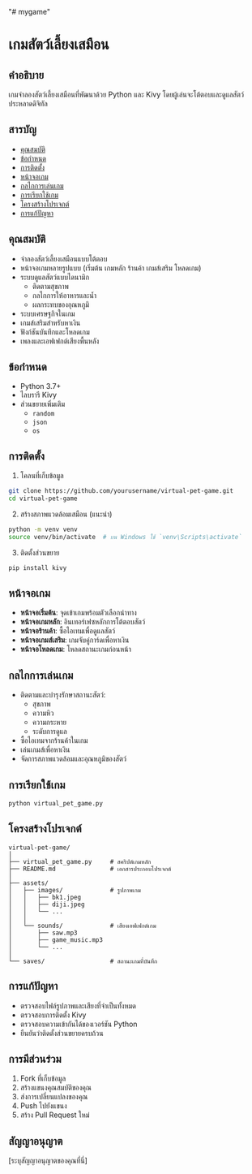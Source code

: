 "# mygame" 
# เกมสัตว์เลี้ยงเสมือน

## คำอธิบาย
เกมจำลองสัตว์เลี้ยงเสมือนที่พัฒนาด้วย Python และ Kivy โดยผู้เล่นจะโต้ตอบและดูแลสัตว์ประหลาดดิจิทัล

## สารบัญ
- [คุณสมบัติ](#คุณสมบัติ)
- [ข้อกำหนด](#ข้อกำหนด)
- [การติดตั้ง](#การติดตั้ง)
- [หน้าจอเกม](#หน้าจอเกม)
- [กลไกการเล่นเกม](#กลไกการเล่นเกม)
- [การเรียกใช้เกม](#การเรียกใช้เกม)
- [โครงสร้างโปรเจกต์](#โครงสร้างโปรเจกต์)
- [การแก้ปัญหา](#การแก้ปัญหา)

## คุณสมบัติ
- จำลองสัตว์เลี้ยงเสมือนแบบโต้ตอบ
- หน้าจอเกมหลายรูปแบบ (เริ่มต้น เกมหลัก ร้านค้า เกมส์เสริม โหลดเกม)
- ระบบดูแลสัตว์แบบไดนามิก
  - ติดตามสุขภาพ
  - กลไกการให้อาหารและน้ำ
  - ผลกระทบของอุณหภูมิ
- ระบบเศรษฐกิจในเกม
- เกมส์เสริมสำหรับหาเงิน
- ฟังก์ชันบันทึกและโหลดเกม
- เพลงและเอฟเฟกต์เสียงพื้นหลัง

## ข้อกำหนด
- Python 3.7+
- ไลบรารี Kivy
- ส่วนขยายเพิ่มเติม
  - `random`
  - `json`
  - `os`

## การติดตั้ง
1. โคลนที่เก็บข้อมูล
```bash
git clone https://github.com/yourusername/virtual-pet-game.git
cd virtual-pet-game
```

2. สร้างสภาพแวดล้อมเสมือน (แนะนำ)
```bash
python -m venv venv
source venv/bin/activate  # บน Windows ใช้ `venv\Scripts\activate`
```

3. ติดตั้งส่วนขยาย
```bash
pip install kivy
```

## หน้าจอเกม
- **หน้าจอเริ่มต้น**: จุดเข้าเกมพร้อมตัวเลือกนำทาง
- **หน้าจอเกมหลัก**: อินเทอร์เฟซหลักการโต้ตอบสัตว์
- **หน้าจอร้านค้า**: ซื้อไอเทมเพื่อดูแลสัตว์
- **หน้าจอเกมส์เสริม**: เกมจับคู่การ์ดเพื่อหาเงิน
- **หน้าจอโหลดเกม**: โหลดสถานะเกมก่อนหน้า

## กลไกการเล่นเกม
- ติดตามและบำรุงรักษาสถานะสัตว์:
  - สุขภาพ
  - ความหิว
  - ความกระหาย
  - ระดับการดูแล
- ซื้อไอเทมจากร้านค้าในเกม
- เล่นเกมส์เพื่อหาเงิน
- จัดการสภาพแวดล้อมและอุณหภูมิของสัตว์

## การเรียกใช้เกม
```bash
python virtual_pet_game.py
```

## โครงสร้างโปรเจกต์
```
virtual-pet-game/
│
├── virtual_pet_game.py     # สคริปต์เกมหลัก
├── README.md               # เอกสารประกอบโปรเจกต์
│
├── assets/
│   ├── images/             # รูปภาพเกม
│   │   ├── bk1.jpeg
│   │   ├── diji.jpeg
│   │   └── ...
│   │
│   └── sounds/             # เสียงเอฟเฟกต์เกม
│       ├── saw.mp3
│       ├── game_music.mp3
│       └── ...
│
└── saves/                  # สถานะเกมที่บันทึก
```

## การแก้ปัญหา
- ตรวจสอบไฟล์รูปภาพและเสียงที่จำเป็นทั้งหมด
- ตรวจสอบการติดตั้ง Kivy
- ตรวจสอบความเข้ากันได้ของเวอร์ชัน Python
- ยืนยันว่าติดตั้งส่วนขยายครบถ้วน

## การมีส่วนร่วม
1. Fork ที่เก็บข้อมูล
2. สร้างแขนงคุณสมบัติของคุณ
3. ส่งการเปลี่ยนแปลงของคุณ
4. Push ไปยังแขนง
5. สร้าง Pull Request ใหม่

## สัญญาอนุญาต
[ระบุสัญญาอนุญาตของคุณที่นี่]